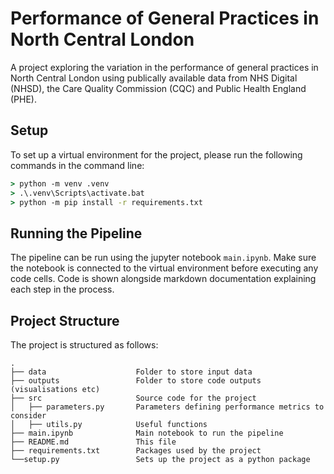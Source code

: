 # Performance of General Practices in North Central London

A project exploring the variation in the performance of general practices in North Central London using publically available data from NHS Digital (NHSD), the Care Quality Commission (CQC) and Public Health England (PHE).

## Setup

To set up a virtual environment for the project, please run the following commands in the command line:
```cmd
> python -m venv .venv
> .\.venv\Scripts\activate.bat
> python -m pip install -r requirements.txt
```

## Running the Pipeline

The pipeline can be run using the jupyter notebook `main.ipynb`. 
Make sure the notebook is connected to the virtual environment before executing any code cells.
Code is shown alongside markdown documentation explaining each step in the process.

## Project Structure

The project is structured as follows:
```
.
├── data                    Folder to store input data
├── outputs                 Folder to store code outputs (visualisations etc)
├── src                     Source code for the project
│   ├── parameters.py       Parameters defining performance metrics to consider
│   ├── utils.py            Useful functions
├── main.ipynb              Main notebook to run the pipeline
├── README.md               This file
├── requirements.txt        Packages used by the project
└──setup.py                 Sets up the project as a python package
```

